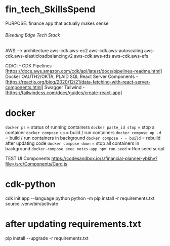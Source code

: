 # fin_tech_SkillsSpend

PURPOSE: finance app that actually makes sense

###### Bleeding Edge Tech Stack

AWS --> architecture
aws-cdk.aws-ec2
aws-cdk.aws-autoscaling
aws-cdk.aws-elasticloadbalancingv2
aws-cdk.aws-rds
aws-cdk.aws-efs

CD/CI - CDK Pipelines [https://docs.aws.amazon.com/cdk/api/latest/docs/pipelines-readme.html]
Docker
OAUTH2/OKTA, PLAID
SQL
React Server Components - [https://reactjs.org/blog/2020/12/21/data-fetching-with-react-server-components.html]
Swagger
Tailwind - [https://tailwindcss.com/docs/guides/create-react-app]

# docker

`docker ps` = status of running containers
`docker paste_id stop` = stop a container
`docker compose up` = build / run containers
`docker compose up -d` = build / run containers in background
`docker compose - - build` = rebuild after updating code
`docker compose down` = stop all containers in background
`docker-compose exec notes-app npm run seed` = Run seed script

TEST UI Components
https://codesandbox.io/s/financial-planner-ybkhv?file=/src/Components/Card.js

# cdk-python

cdk init app --language python
python -m pip install -r requirements.txt
source .venv/bin/activate

# after updating requirements.txt

pip install --upgrade -r requirements.txt
